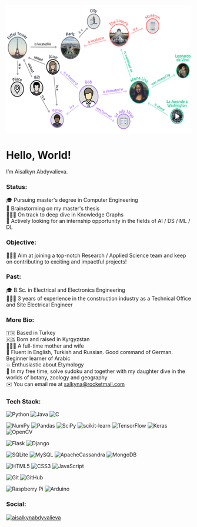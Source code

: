 <img src="https://github.com/salkyna/salkyna/blob/main/knowledge_graph.b0e9408219d92f2ca3c7a05cccf9a5a72e34ddbd.png" width="800" height="350">

# Hello, World! 

I’m Aisalkyn Abdyvalieva.

### Status:

🎓 Pursuing master's degree in Computer Engineering  
🧠 Brainstorming on my master's thesis  
👩🏻‍💻 On track to deep dive in Knowledge Graphs  
👀 Actively looking for an internship opportunity in the fields of AI / DS / ML / DL 

### Objective:

👩🏻‍💼 Aim at joining a top-notch Research / Applied Science team and keep on contributing to exciting and impactful projects!

### Past:

🎓 B.Sc. in Electrical and Electronics Engineering  
👷🏻‍♀️ 3 years of experience in the construction industry as a Technical Office and Site Electrical Engineer    

### More Bio:

🇹🇷 Based in Turkey   
🇰🇬 Born and raised in Kyrgyzstan  
👨‍👩‍👧 A full-time mother and wife  
🌈 Fluent in English, Turkish and Russian. Good command of German. Beginner learner of Arabic      
💥 Enthusiastic about Etymology  
🧸 In my free time, solve sudoku and together with my daughter dive in the worlds of botany, zoology and geography  
✉️ You can email me at salkyna@rocketmail.com  

### Tech Stack:

![Python](https://img.shields.io/badge/python-3670A0?style=for-the-badge&logo=python&logoColor=ffdd54)
![Java](https://img.shields.io/badge/java-%23ED8B00.svg?style=for-the-badge&logo=java&logoColor=white)
![C](https://img.shields.io/badge/c-%2300599C.svg?style=for-the-badge&logo=c&logoColor=white)

![NumPy](https://img.shields.io/badge/numpy-%23013243.svg?style=for-the-badge&logo=numpy&logoColor=white)
![Pandas](https://img.shields.io/badge/pandas-%23150458.svg?style=for-the-badge&logo=pandas&logoColor=white)
![SciPy](https://img.shields.io/badge/SciPy-%230C55A5.svg?style=for-the-badge&logo=scipy&logoColor=%white)
![scikit-learn](https://img.shields.io/badge/scikit--learn-%23F7931E.svg?style=for-the-badge&logo=scikit-learn&logoColor=white)
![TensorFlow](https://img.shields.io/badge/TensorFlow-%23FF6F00.svg?style=for-the-badge&logo=TensorFlow&logoColor=white)
![Keras](https://img.shields.io/badge/Keras-%23D00000.svg?style=for-the-badge&logo=Keras&logoColor=white)
![OpenCV](https://img.shields.io/badge/opencv-%23white.svg?style=for-the-badge&logo=opencv&logoColor=white)

![Flask](https://img.shields.io/badge/flask-%23000.svg?style=for-the-badge&logo=flask&logoColor=white)
![Django](https://img.shields.io/badge/django-%23092E20.svg?style=for-the-badge&logo=django&logoColor=white)

![SQLite](https://img.shields.io/badge/sqlite-%2307405e.svg?style=for-the-badge&logo=sqlite&logoColor=white)
![MySQL](https://img.shields.io/badge/mysql-%2300f.svg?style=for-the-badge&logo=mysql&logoColor=white)
![ApacheCassandra](https://img.shields.io/badge/cassandra-%231287B1.svg?style=for-the-badge&logo=apache-cassandra&logoColor=white)
![MongoDB](https://img.shields.io/badge/MongoDB-%234ea94b.svg?style=for-the-badge&logo=mongodb&logoColor=white)

![HTML5](https://img.shields.io/badge/html5-%23E34F26.svg?style=for-the-badge&logo=html5&logoColor=white)
![CSS3](https://img.shields.io/badge/css3-%231572B6.svg?style=for-the-badge&logo=css3&logoColor=white)
![JavaScript](https://img.shields.io/badge/javascript-%23323330.svg?style=for-the-badge&logo=javascript&logoColor=%23F7DF1E)

![Git](https://img.shields.io/badge/git-%23F05033.svg?style=for-the-badge&logo=git&logoColor=white)
![GitHub](https://img.shields.io/badge/github-%23121011.svg?style=for-the-badge&logo=github&logoColor=white)

![Raspberry Pi](https://img.shields.io/badge/-RaspberryPi-C51A4A?style=for-the-badge&logo=Raspberry-Pi)
![Arduino](https://img.shields.io/badge/-Arduino-00979D?style=for-the-badge&logo=Arduino&logoColor=white)

### Social:

<a href="https://linkedin.com/in/aisalkynabdyvalieva" target="blank"><img align="center" src="https://raw.githubusercontent.com/rahuldkjain/github-profile-readme-generator/master/src/images/icons/Social/linked-in-alt.svg" alt="aisalkynabdyvalieva" height="30" width="40" /></a>


